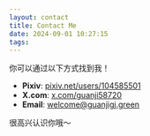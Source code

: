 ```yaml
---
layout: contact
title: Contact Me
date: 2024-09-01 10:27:15
tags:
---
```


你可以通过以下方式找到我！

- **Pixiv**: [pixiv.net/users/104585501](https://www.pixiv.net/users/104585501)
- **X.com**: [x.com/guanji58720](https://x.com/guanji58720)
- **Email**: [welcome@guanjigj.green](mailto:welcome@guanjigj.green)

很高兴认识你哦～